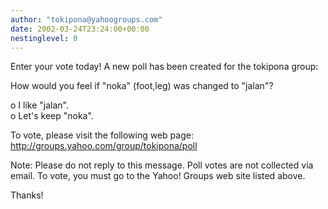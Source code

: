 ```yaml
---
author: "tokipona@yahoogroups.com"
date: 2002-03-24T23:24:00+00:00
nestinglevel: 0
---
```

Enter your vote today! A new poll has been created for the tokipona group:

How would you feel if "noka" (foot,leg) was changed to "jalan"? 

o I like "jalan". \
o Let's keep "noka".

To vote, please visit the following web page: \
http://groups.yahoo.com/group/tokipona/poll

Note: Please do not reply to this message. Poll votes are
not collected via email. To vote, you must go to the Yahoo! Groups
web site listed above.

Thanks!